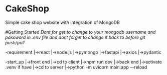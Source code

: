 # CakeShop
Simple cake shop website with integration of MongoDB

#Getting Started
*Dont for get to change to your mongodb username and password in .env file and dont forget to change it back to <password> before git push/pull*

-requirement
|->react
|->node.js
|->pymongo
|->fastapi
|->axios
|->pydantic

-start_up
|->front end
  |->cd to client
  |->npm run dev
|->back end
  |->activate .venv if have
  |->cd to server
  |->python -m uvicorn main:app --reload
